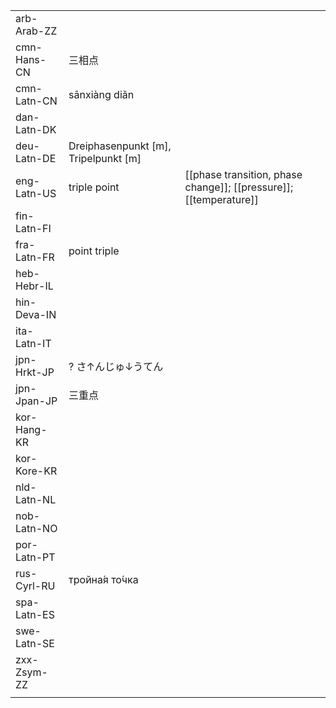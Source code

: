 | | | |
|-|-|-|
| arb-Arab-ZZ |  |  |
| cmn-Hans-CN | 三相点 |  |
| cmn-Latn-CN | sānxiàng diǎn |  |
| dan-Latn-DK |  |  |
| deu-Latn-DE | Dreiphasenpunkt [m], Tripelpunkt [m] |  |
| eng-Latn-US | triple point | [[phase transition, phase change]]; [[pressure]]; [[temperature]] |
| fin-Latn-FI |  |  |
| fra-Latn-FR | point triple |  |
| heb-Hebr-IL |  |  |
| hin-Deva-IN |  |  |
| ita-Latn-IT |  |  |
| jpn-Hrkt-JP | ? さ↑んじゅ↓うてん |  |
| jpn-Jpan-JP | 三重点 |  |
| kor-Hang-KR |  |  |
| kor-Kore-KR |  |  |
| nld-Latn-NL |  |  |
| nob-Latn-NO |  |  |
| por-Latn-PT |  |  |
| rus-Cyrl-RU | тройна́я то́чка |  |
| spa-Latn-ES |  |  |
| swe-Latn-SE |  |  |
| zxx-Zsym-ZZ |  |  |
|  |  |  |
